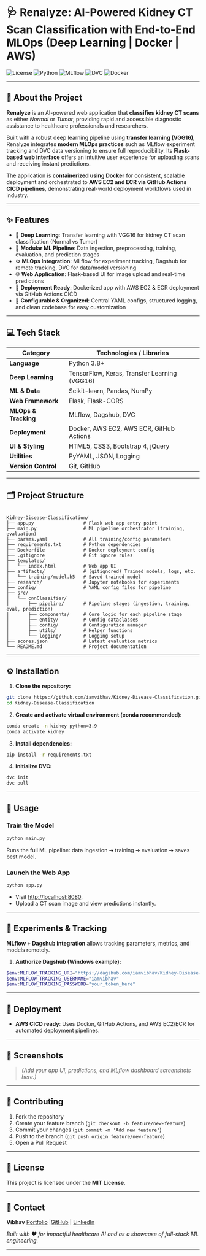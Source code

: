 
# 🩺 Renalyze: AI-Powered Kidney CT Scan Classification with End-to-End MLOps (Deep Learning | Docker | AWS)

![License](https://img.shields.io/badge/License-MIT-green.svg)
![Python](https://img.shields.io/badge/Python-3.8+-blue.svg)
![MLflow](https://img.shields.io/badge/MLflow-Tracking-success)
![DVC](https://img.shields.io/badge/DVC-Enabled-purple)
![Docker](https://img.shields.io/badge/Docker-Ready-blue.svg)



---

## 🎯 **About the Project**

**Renalyze** is an AI-powered web application that **classifies kidney CT scans** as either *Normal* or *Tumor*, providing rapid and accessible diagnostic assistance to healthcare professionals and researchers.

Built with a robust deep learning pipeline using **transfer learning (VGG16)**, Renalyze integrates **modern MLOps practices** such as MLflow experiment tracking and DVC data versioning to ensure full reproducibility. Its **Flask-based web interface** offers an intuitive user experience for uploading scans and receiving instant predictions.

The application is **containerized using Docker** for consistent, scalable deployment and orchestrated to **AWS EC2 and ECR via GitHub Actions CICD pipelines**, demonstrating real-world deployment workflows used in industry.

---






## ✨ **Features**

* 🧠 **Deep Learning**: Transfer learning with VGG16 for kidney CT scan classification (Normal vs Tumor)
* 🔬 **Modular ML Pipeline**: Data ingestion, preprocessing, training, evaluation, and prediction stages
* ⚙️ **MLOps Integration**: MLflow for experiment tracking, Dagshub for remote tracking, DVC for data/model versioning
* 🌐 **Web Application**: Flask-based UI for image upload and real-time predictions
* 🚀 **Deployment Ready**: Dockerized app with AWS EC2 & ECR deployment via GitHub Actions CICD
* 🔧 **Configurable & Organized**: Central YAML configs, structured logging, and clean codebase for easy customization



---


## 💻 **Tech Stack**

| Category             | Technologies / Libraries                     |
| -------------------- | -------------------------------------------- |
| **Language**         | Python 3.8+                                  |
| **Deep Learning**    | TensorFlow, Keras, Transfer Learning (VGG16) |
| **ML & Data**        | Scikit-learn, Pandas, NumPy                  |
| **Web Framework**    | Flask, Flask-CORS                            |
| **MLOps & Tracking** | MLflow, Dagshub, DVC                         |
| **Deployment**       | Docker, AWS EC2, AWS ECR, GitHub Actions     |
| **UI & Styling**     | HTML5, CSS3, Bootstrap 4, jQuery             |
| **Utilities**        | PyYAML, JSON, Logging                        |
| **Version Control**  | Git, GitHub                                  |


---

## 🗂️ **Project Structure**

```

Kidney-Disease-Classification/
├── app.py                  # Flask web app entry point
├── main.py                 # ML pipeline orchestrator (training, evaluation)
├── params.yaml             # All training/config parameters
├── requirements.txt        # Python dependencies
├── Dockerfile              # Docker deployment config
├── .gitignore              # Git ignore rules
├── templates/
│   └── index.html          # Web app UI
├── artifacts/              # (gitignored) Trained models, logs, etc.
│   └── training/model.h5   # Saved trained model
├── research/               # Jupyter notebooks for experiments
├── config/                 # YAML config files for pipeline
├── src/
│   └── cnnClassifier/
│       ├── pipeline/       # Pipeline stages (ingestion, training, eval, prediction)
│       ├── components/     # Core logic for each pipeline stage
│       ├── entity/         # Config dataclasses
│       ├── config/         # Configuration manager
│       ├── utils/          # Helper functions
│       └── logging/        # Logging setup
├── scores.json             # Latest evaluation metrics
└── README.md               # Project documentation

````

---

## ⚙️ **Installation**

1. **Clone the repository:**

```bash
git clone https://github.com/iamvibhav/Kidney-Disease-Classification.git
cd Kidney-Disease-Classification
````

2. **Create and activate virtual environment (conda recommended):**

```bash
conda create -n kidney python=3.9
conda activate kidney
```

3. **Install dependencies:**

```bash
pip install -r requirements.txt
```

4. **Initialize DVC:**

```bash
dvc init
dvc pull
```

---

## 🚀 **Usage**

### **Train the Model**

```bash
python main.py
```

Runs the full ML pipeline: data ingestion ➔ training ➔ evaluation ➔ saves best model.

### **Launch the Web App**

```bash
python app.py
```

* Visit [http://localhost:8080](http://localhost:8080).
* Upload a CT scan image and view predictions instantly.

---

## 🔬 **Experiments & Tracking**

**MLflow + Dagshub integration** allows tracking parameters, metrics, and models remotely.

1. **Authorize Dagshub (Windows example):**

```powershell
$env:MLFLOW_TRACKING_URI="https://dagshub.com/iamvibhav/Kidney-Disease-Classification.mlflow"
$env:MLFLOW_TRACKING_USERNAME="iamvibhav"
$env:MLFLOW_TRACKING_PASSWORD="your_token_here"
```
---

## 🚢 **Deployment**

* **AWS CICD ready**: Uses Docker, GitHub Actions, and AWS EC2/ECR for automated deployment pipelines.





---

## 📸 **Screenshots**

> *(Add your app UI, predictions, and MLflow dashboard screenshots here.)*

---

## 🤝 **Contributing**

1. Fork the repository
2. Create your feature branch (`git checkout -b feature/new-feature`)
3. Commit your changes (`git commit -m 'Add new feature'`)
4. Push to the branch (`git push origin feature/new-feature`)
5. Open a Pull Request

---

## 📝 **License**

This project is licensed under the **MIT License**.

---

## 📧 **Contact**

**Vibhav**
[Portfolio](https://iamvibhav30.vercel.app/) |[GitHub](https://github.com/iamvibhav) | [LinkedIn](https://linkedin.com/in/iamvibhav)




*Built with ❤️ for impactful healthcare AI and as a showcase of full-stack ML engineering.*


---
